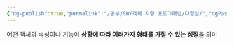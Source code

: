 ```yaml
---
{"dg-publish":true,"permalink":"/공부/SW/객체 지향 프로그래밍/다형성/","dgPassFrontmatter":true}
---
```


어떤 객체의 속성이나 기능이 **상황에 따라 여러가지 형태를 가질 수 있는 성질**을 의미